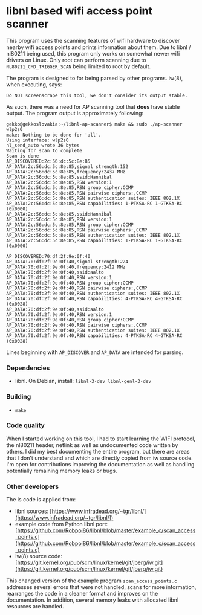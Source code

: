 # libnl based wifi access point scanner

This program uses the scanning features of wifi hardware to discover nearby wifi access points and prints information about them. Due to libnl / nl80211 being used, this program only works on somewhat newer wifi drivers on Linux. Only root can perform scanning due to `NL80211_CMD_TRIGGER_SCAN` being limited to root by default.

The program is designed to for being parsed by other programs. iw(8), when executing, says:

```
Do NOT screenscrape this tool, we don't consider its output stable.
```

As such, there was a need for AP scanning tool that **does** have stable output. The program output is approximately following:

```
gekko@gekkoslovakia:~/libnl-ap-scanner$ make && sudo ./ap-scanner wlp2s0
make: Nothing to be done for 'all'.
Using interface: wlp2s0
nl_send_auto wrote 36 bytes
Waiting for scan to complete
Scan is done
AP_DISCOVERED:2c:56:dc:5c:8e:85
AP_DATA:2c:56:dc:5c:8e:85,signal strength:152
AP_DATA:2c:56:dc:5c:8e:85,frequency:2437 MHz
AP_DATA:2c:56:dc:5c:8e:85,ssid:Hannibal
AP_DATA:2c:56:dc:5c:8e:85,RSN version:1
AP_DATA:2c:56:dc:5c:8e:85,RSN group cipher:CCMP
AP_DATA:2c:56:dc:5c:8e:85,RSN pairwise ciphers:,CCMP
AP_DATA:2c:56:dc:5c:8e:85,RSN authentication suites: IEEE 802.1X
AP_DATA:2c:56:dc:5c:8e:85,RSN capabilities: 1-PTKSA-RC 1-GTKSA-RC (0x0000)
AP_DATA:2c:56:dc:5c:8e:85,ssid:Hannibal
AP_DATA:2c:56:dc:5c:8e:85,RSN version:1
AP_DATA:2c:56:dc:5c:8e:85,RSN group cipher:CCMP
AP_DATA:2c:56:dc:5c:8e:85,RSN pairwise ciphers:,CCMP
AP_DATA:2c:56:dc:5c:8e:85,RSN authentication suites: IEEE 802.1X
AP_DATA:2c:56:dc:5c:8e:85,RSN capabilities: 1-PTKSA-RC 1-GTKSA-RC (0x0000)

AP_DISCOVERED:70:df:2f:9e:0f:40
AP_DATA:70:df:2f:9e:0f:40,signal strength:224
AP_DATA:70:df:2f:9e:0f:40,frequency:2412 MHz
AP_DATA:70:df:2f:9e:0f:40,ssid:aalto
AP_DATA:70:df:2f:9e:0f:40,RSN version:1
AP_DATA:70:df:2f:9e:0f:40,RSN group cipher:CCMP
AP_DATA:70:df:2f:9e:0f:40,RSN pairwise ciphers:,CCMP
AP_DATA:70:df:2f:9e:0f:40,RSN authentication suites: IEEE 802.1X
AP_DATA:70:df:2f:9e:0f:40,RSN capabilities: 4-PTKSA-RC 4-GTKSA-RC (0x0028)
AP_DATA:70:df:2f:9e:0f:40,ssid:aalto
AP_DATA:70:df:2f:9e:0f:40,RSN version:1
AP_DATA:70:df:2f:9e:0f:40,RSN group cipher:CCMP
AP_DATA:70:df:2f:9e:0f:40,RSN pairwise ciphers:,CCMP
AP_DATA:70:df:2f:9e:0f:40,RSN authentication suites: IEEE 802.1X
AP_DATA:70:df:2f:9e:0f:40,RSN capabilities: 4-PTKSA-RC 4-GTKSA-RC (0x0028)
```

Lines beginning with `AP_DISCOVER` and `AP_DATA` are intended for parsing.

### Dependencies

* libnl. On Debian, install: `libnl-3-dev libnl-genl-3-dev`

### Building

* `make`

### Code quality

When I started working on this tool, I had to start learning the WIFI protocol, the nl80211 header, netlink as well as undocumented code written by others. I did my best documenting the entire program, but there are areas that I don't understand and which are directly copied from iw source code. I'm open for contributions improving the documentation as well as handling potentially remaining memory leaks or bugs.

### Other developers

The is code is applied from:

* libnl sources: [https://www.infradead.org/~tgr/libnl/](https://www.infradead.org/~tgr/libnl/])
* example code from Python libnl port: [https://github.com/Robpol86/libnl/blob/master/example_c/scan_access_points.c](https://github.com/Robpol86/libnl/blob/master/example_c/scan_access_points.c)
* iw(8) source code: [https://git.kernel.org/pub/scm/linux/kernel/git/jberg/iw.git](https://git.kernel.org/pub/scm/linux/kernel/git/jberg/iw.git)

This changed version of the example program `scan_access_points.c` addresses several errors that were not handled, scans for more information, rearranges the code in a cleaner format and improves on the documentation. In addition, several memory leaks with allocated libnl resources are handled.

